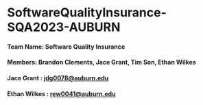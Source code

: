 # SoftwareQualityInsurance-SQA2023-AUBURN

#### Team Name: Software Quality Insurance

#### Members: Brandon Clements, Jace Grant, Tim Son, Ethan Wilkes

#### Jace Grant : jdg0078@auburn.edu

#### Ethan Wilkes : rew0041@auburn.edu
